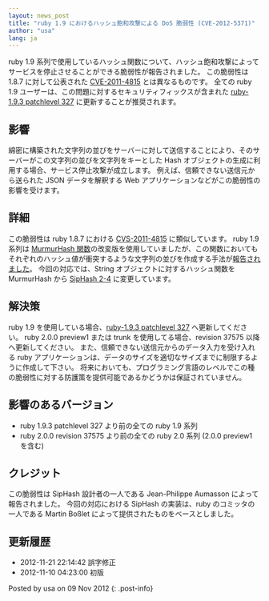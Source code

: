 ```yaml
---
layout: news_post
title: "ruby 1.9 におけるハッシュ飽和攻撃による DoS 脆弱性 (CVE-2012-5371)"
author: "usa"
lang: ja
---
```


ruby 1.9 系列で使用しているハッシュ関数について、ハッシュ飽和攻撃によってサービスを停止させることができる脆弱性が報告されました。
この脆弱性は 1.8.7 に対して公表された [CVE-2011-4815][1] とは異なるものです。 全ての ruby 1.9
ユーザーは、この問題に対するセキュリティフィックスが含まれた [ruby-1.9.3 patchlevel 327][2]
に更新することが推奨されます。

## 影響

綿密に構築された文字列の並びをサーバーに対して送信することにより、そのサーバーがこの文字列の並びを文字列をキーとした Hash
オブジェクトの生成に利用する場合、サービス停止攻撃が成立します。 例えば、信頼できない送信元から送られた JSON データを解釈する Web
アプリケーションなどがこの脆弱性の影響を受けます。

## 詳細

この脆弱性は ruby 1.8.7 における [CVS-2011-4815][1] に類似しています。 ruby 1.9 系列は
[MurmurHash
関数][3]の改変版を使用していましたが、この関数においてもそれぞれのハッシュ値が衝突するような文字列の並びを作成する手法が[報告されました][4]。
今回の対応では、String オブジェクトに対するハッシュ関数を MurmurHash から [SipHash 2-4][5]
に変更しています。

## 解決策

ruby 1.9 を使用している場合、[ruby-1.9.3 patchlevel 327][2] へ更新してください。 ruby 2.0.0
preview1 または trunk を使用してる場合、revision 37575 以降へ更新してください。
また、信頼できない送信元からのデータ入力を受け入れる ruby
アプリケーションは、データのサイズを適切なサイズまでに制限するように作成して下さい。
将来においても、プログラミング言語のレベルでこの種の脆弱性に対する防護策を提供可能であるかどうかは保証されていません。

## 影響のあるバージョン

* ruby 1.9.3 patchlevel 327 より前の全ての ruby 1.9 系列
* ruby 2.0.0 revision 37575 より前の全ての ruby 2.0 系列 (2.0.0 preview1 を含む)

## クレジット

この脆弱性は SipHash 設計者の一人である Jean-Philippe Aumasson によって報告されました。 今回の対応における
SipHash の実装は、ruby のコミッタの一人である Martin Boßlet によって提供されたものをベースとしました。

## 更新履歴

* 2012-11-21 22:14:42 誤字修正
* 2012-11-10 04:23:00 初版

Posted by usa on 09 Nov 2012
{: .post-info}



[1]: /en/news/2011/12/28/denial-of-service-attack-was-found-for-rubys-hash-algorithm-cve-2011-4815/ 
[2]: /ja/news/2012/11/09/ruby-1-9-3-p327-is-released/ 
[3]: https://sites.google.com/site/murmurhash/ 
[4]: http://2012.appsec-forum.ch/conferences/#c17 
[5]: https://www.131002.net/siphash/ 
